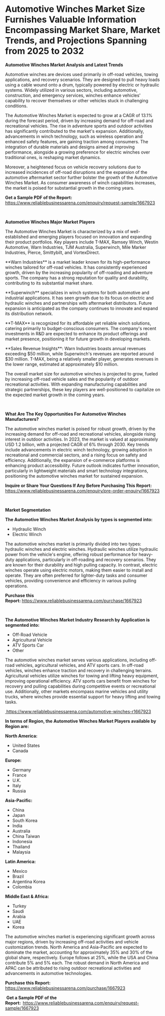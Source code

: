 <p><h1>Automotive Winches Market Size Furnishes Valuable Information Encompassing Market Share, Market Trends, and Projections Spanning from 2025 to 2032</h1></p><p><strong>Automotive Winches Market Analysis and Latest Trends</strong></p>
<p><p>Automotive winches are devices used primarily in off-road vehicles, towing applications, and recovery scenarios. They are designed to pull heavy loads using a cable wound onto a drum, typically powered by electric or hydraulic systems. Widely utilized in various sectors, including automotive, construction, and emergency services, winches enhance vehicles' capability to recover themselves or other vehicles stuck in challenging conditions.</p><p>The Automotive Winches Market is expected to grow at a CAGR of 13.1% during the forecast period, driven by increasing demand for off-road and recreational vehicles. The rise in adventure sports and outdoor activities has significantly contributed to the market's expansion. Additionally, advancements in winch technology, such as wireless operation and enhanced safety features, are gaining traction among consumers. The integration of durable materials and designs aimed at improving performance, alongside a growing preference for electric winches over traditional ones, is reshaping market dynamics.</p><p>Moreover, a heightened focus on vehicle recovery solutions due to increased incidences of off-road disruptions and the expansion of the automotive aftermarket sector further bolster the growth of the Automotive Winches Market. As consumer awareness of winch capabilities increases, the market is poised for substantial growth in the coming years.</p></p>
<p><strong>Get a Sample PDF of the Report:&nbsp;</strong> <a href="https://www.reliablebusinessarena.com/enquiry/request-sample/1667923?utm_campaign=3062&utm_medium=2&utm_source=Github&utm_content=ia&utm_term=18042025&utm_id=automotive-winches">https://www.reliablebusinessarena.com/enquiry/request-sample/1667923</a></p>
<p>&nbsp;</p>
<p><strong>Automotive Winches Major Market Players</strong></p>
<p><p>The Automotive Winches Market is characterized by a mix of well-established and emerging players focused on innovation and expanding their product portfolios. Key players include T-MAX, Ramsey Winch, Westin Automotive, Warn Industries, TJM Australia, Superwinch, Mile Marker Industries, Pierce, Smittybilt, and VortexDirect.</p><p>**Warn Industries** is a market leader known for its high-performance winches tailored for off-road vehicles. It has consistently experienced growth, driven by the increasing popularity of off-roading and adventure sports. The company has a strong reputation for quality and durability, contributing to its substantial market share.</p><p>**Superwinch** specializes in winch systems for both automotive and industrial applications. It has seen growth due to its focus on electric and hydraulic winches and partnerships with aftermarket distributors. Future expansion is anticipated as the company continues to innovate and expand its distribution network.</p><p>**T-MAX** is recognized for its affordable yet reliable winch solutions, catering primarily to budget-conscious consumers. The company's recent investments in R&D are expected to enhance its product offerings and market presence, positioning it for future growth in developing markets.</p><p>**Sales Revenue Insights**: Warn Industries boasts annual revenues exceeding $50 million, while Superwinch's revenues are reported around $30 million. T-MAX, being a relatively smaller player, generates revenues in the lower range, estimated at approximately $10 million.</p><p>The overall market size for automotive winches is projected to grow, fueled by increasing off-road vehicle sales and the popularity of outdoor recreational activities. With expanding manufacturing capabilities and strategic partnerships, these key players are well-positioned to capitalize on the expected market growth in the coming years.</p></p>
<p>&nbsp;</p>
<p><strong>What Are The Key Opportunities For Automotive Winches Manufacturers?</strong></p>
<p><p>The automotive winches market is poised for robust growth, driven by the increasing demand for off-road and recreational vehicles, alongside rising interest in outdoor activities. In 2023, the market is valued at approximately USD 1.2 billion, with a projected CAGR of 6% through 2030. Key trends include advancements in electric winch technology, growing adoption in recreational and commercial sectors, and a rising focus on safety and efficiency. Additionally, the expansion of e-commerce platforms is enhancing product accessibility. Future outlook indicates further innovation, particularly in lightweight materials and smart technology integrations, positioning the automotive winches market for sustained expansion.</p></p>
<p><strong>Inquire or Share Your Questions If Any Before Purchasing This Report:</strong> <a href="https://www.reliablebusinessarena.com/enquiry/pre-order-enquiry/1667923?utm_campaign=3062&utm_medium=2&utm_source=Github&utm_content=ia&utm_term=18042025&utm_id=automotive-winches">https://www.reliablebusinessarena.com/enquiry/pre-order-enquiry/1667923</a></p>
<p>&nbsp;</p>
<p><strong>Market Segmentation</strong></p>
<p><strong>The Automotive Winches Market Analysis by types is segmented into:</strong></p>
<p><ul><li>Hydraulic Winch</li><li>Electric Winch</li></ul></p>
<p><p>The automotive winches market is primarily divided into two types: hydraulic winches and electric winches. Hydraulic winches utilize hydraulic power from the vehicle's engine, offering robust performance for heavy-duty applications, particularly in off-roading and recovery scenarios. They are known for their durability and high pulling capacity. In contrast, electric winches operate using electric motors, making them easier to install and operate. They are often preferred for lighter-duty tasks and consumer vehicles, providing convenience and efficiency in various pulling operations.</p></p>
<p><strong>Purchase this Report:&nbsp;</strong><a href="https://www.reliablebusinessarena.com/purchase/1667923?utm_campaign=3062&utm_medium=2&utm_source=Github&utm_content=ia&utm_term=18042025&utm_id=automotive-winches">https://www.reliablebusinessarena.com/purchase/1667923</a></p>
<p>&nbsp;</p>
<p><strong>The Automotive Winches Market Industry Research by Application is segmented into:</strong></p>
<p><ul><li>Off-Road Vehicle</li><li>Agricultural Vehicle</li><li>ATV Sports Car</li><li>Other</li></ul></p>
<p><p>The automotive winches market serves various applications, including off-road vehicles, agricultural vehicles, and ATV sports cars. In off-road vehicles, winches enhance traction and recovery in challenging terrains. Agricultural vehicles utilize winches for towing and lifting heavy equipment, improving operational efficiency. ATV sports cars benefit from winches for recovery and pulling capabilities during competitive events or recreational use. Additionally, other markets encompass marine vehicles and utility trucks, where winches provide essential support for heavy lifting and towing tasks.</p></p>
<p><a href="https://www.reliablebusinessarena.com/automotive-winches-r1667923?utm_campaign=3062&utm_medium=2&utm_source=Github&utm_content=ia&utm_term=18042025&utm_id=automotive-winches">&nbsp;https://www.reliablebusinessarena.com/automotive-winches-r1667923</a></p>
<p><strong>In terms of Region, the Automotive Winches Market Players available by Region are:</strong></p>
<p>
    <p> <strong> North America: </strong>
        <ul>
            <li>United States</li>
            <li>Canada</li>
        </ul>
        </p> 
    <p> <strong> Europe: </strong>
        <ul>
            <li>Germany</li>
            <li>France</li>
            <li>U.K.</li>
            <li>Italy</li>
            <li>Russia</li>
        </ul>
        </p> 
    <p> <strong> Asia-Pacific: </strong>
        <ul>
            <li>China</li>
            <li>Japan</li>
            <li>South Korea</li>
            <li>India</li>
            <li>Australia</li>
            <li>China Taiwan</li>
            <li>Indonesia</li>
            <li>Thailand</li>
            <li>Malaysia</li>
        </ul>
        </p> 
    <p> <strong> Latin America: </strong>
        <ul>
            <li>Mexico</li>
            <li>Brazil</li>
            <li>Argentina Korea</li>
            <li>Colombia</li>
        </ul>
        </p> 
    <p> <strong> Middle East & Africa: </strong>
        <ul>
            <li>Turkey</li>
            <li>Saudi</li>
            <li>Arabia</li>
            <li>UAE</li>
            <li>Korea</li>
        </ul>
    </p>
    </p>
<p><p>The automotive winches market is experiencing significant growth across major regions, driven by increasing off-road activities and vehicle customization trends. North America and Asia-Pacific are expected to dominate the market, accounting for approximately 35% and 30% of the global share, respectively. Europe follows at 25%, while the USA and China contribute 5% and 5% each. The robust demand in North America and APAC can be attributed to rising outdoor recreational activities and advancements in automotive technologies.</p></p>
<p><strong>Purchase this Report: </strong><a href="https://www.reliablebusinessarena.com/purchase/1667923?utm_campaign=3062&utm_medium=2&utm_source=Github&utm_content=ia&utm_term=18042025&utm_id=automotive-winches">https://www.reliablebusinessarena.com/purchase/1667923</a></p>
<p>&nbsp;<strong>Get a Sample PDF of the Report:&nbsp;&nbsp;</strong><a href="https://www.reliablebusinessarena.com/enquiry/request-sample/1667923?utm_campaign=3062&utm_medium=2&utm_source=Github&utm_content=ia&utm_term=18042025&utm_id=automotive-winches">https://www.reliablebusinessarena.com/enquiry/request-sample/1667923</a></p>
<p><strong></strong></p>
<p><p></p><p></p><p></p></p>